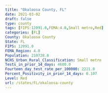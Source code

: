 ```yaml
---
title: "Okaloosa County, FL"
date: 2021-03-02
draft: false
type: county
tags: [FIPS:12091.0,FEMA:4.0,Small metro,Red]
categories: [FL]
County: Okaloosa County
State: FL
FIPS: 12091.0
FEMA_Region: 4.0
Population: 210738.0
NCHS_Urban_Rural_Classification: Small metro
Tests_in_prior_14_days: 4680.0
Fourteen_day_test_rate_per_100000: 2221.0
Percent_Positivity_in_prior_14_days: 0.107
Level: Red
url: /states/FL/okaloosa-county
---
```



